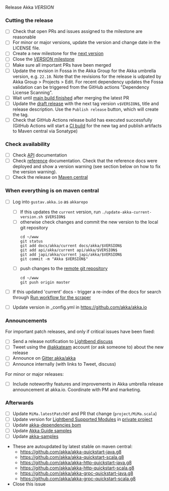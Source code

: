 Release Akka $VERSION$

<!--
# Release Train Issue Template for Akka

(Liberally copied and adopted from Scala itself https://github.com/scala/scala-dev/blob/b11cd2e4a4431de7867db6b39362bea8fa6650e7/notes/releases/template.md)

For every release, use the `scripts/create-release-issue.sh` to make a copy of this file named after the release, and expand the variables.

Variables to be expanded in this template:
- $VERSION$=???

Key links:
  - akka/akka milestone: https://github.com/akka/akka/milestone/?
-->

### Cutting the release

- [ ] Check that open PRs and issues assigned to the milestone are reasonable
- [ ] For minor or major versions, update the version and change date in the LICENSE file.
- [ ] Create a new milestone for the [next version](https://github.com/akka/akka/milestones)
- [ ] Close the [$VERSION$ milestone](https://github.com/akka/akka/milestones?direction=asc&sort=due_date)
- [ ] Make sure all important PRs have been merged
- [ ] Update the revision in Fossa in the Akka Group for the Akka umbrella version, e.g. `22.10`. Note that the revisions for the release is udpated by Akka Group > Projects > Edit. For recent dependency updates the Fossa validation can be triggered from the GitHub actions "Dependency License Scanning".
- [ ] Wait until [main build finished](https://github.com/akka/akka/actions) after merging the latest PR
- [ ] Update the [draft release](https://github.com/akka/akka/releases) with the next tag version `v$VERSION$`, title and release description. Use the `Publish release` button, which will create the tag.
- [ ] Check that GitHub Actions release build has executed successfully (GitHub Actions will start a [CI build](https://github.com/akka/akka/actions) for the new tag and publish artifacts to Maven central via Sonatype)

### Check availability

- [ ] Check [API](https://doc.akka.io/api/akka/$VERSION$/) documentation
- [ ] Check [reference](https://doc.akka.io/docs/akka/$VERSION$/) documentation. Check that the reference docs were deployed and show a version warning (see section below on how to fix the version warning).
- [ ] Check the release on [Maven central](https://repo1.maven.org/maven2/com/typesafe/akka/akka-actor_2.13/$VERSION$/)

### When everything is on maven central
  - [ ] Log into `gustav.akka.io` as `akkarepo` 
    - [ ] If this updates the `current` version, run `./update-akka-current-version.sh $VERSION$`
    - [ ] otherwise check changes and commit the new version to the local git repository
         ```
         cd ~/www
         git status
         git add docs/akka/current docs/akka/$VERSION$
         git add api/akka/current api/akka/$VERSION$
         git add japi/akka/current japi/akka/$VERSION$
         git commit -m "Akka $VERSION$"
         ```
    - [ ] push changes to the [remote git repository](https://github.com/akka/doc.akka.io)
         ```
         cd ~/www
         git push origin master
         ```
  - [ ] If this updated 'current' docs - trigger a re-index of the docs for search through [Run workflow for the scraper](https://github.com/akka/akka/actions/workflows/algolia-doc-site-scrape.yml)
  - [ ] Update version in _config.yml in https://github.com/akka/akka.io    
  

### Announcements

For important patch releases, and only if critical issues have been fixed:

- [ ] Send a release notification to [Lightbend discuss](https://discuss.akka.io)
- [ ] Tweet using the [@akkateam](https://twitter.com/akkateam/) account (or ask someone to) about the new release
- [ ] Announce on [Gitter akka/akka](https://gitter.im/akka/akka)
- [ ] Announce internally (with links to Tweet, discuss)

For minor or major releases:

- [ ] Include noteworthy features and improvements in Akka umbrella release announcement at akka.io. Coordinate with PM and marketing.

### Afterwards

- [ ] Update `MiMa.latestPatchOf` and PR that change (`project/MiMa.scala`)
- [ ] Update version for [Lightbend Supported Modules](https://developer.lightbend.com/docs/lightbend-platform/introduction/getting-help/build-dependencies.html) in [private project](https://github.com/lightbend/lightbend-technology-intro-doc/blob/master/docs/modules/getting-help/examples/build.sbt)
- [ ] Update [akka-dependencies bom](https://github.com/lightbend/akka-dependencies)
- [ ] Update [Akka Guide samples](https://github.com/akka/akka-platform-guide)
- [ ] Update [akka-samples](https://github.com/akka/akka-samples)
- These are autoupdated by latest stable on maven central:
  - https://github.com/akka/akka-quickstart-java.g8
  - https://github.com/akka/akka-quickstart-scala.g8
  - https://github.com/akka/akka-http-quickstart-java.g8
  - https://github.com/akka/akka-http-quickstart-scala.g8
  - https://github.com/akka/akka-grpc-quickstart-java.g8
  - https://github.com/akka/akka-grpc-quickstart-scala.g8
- Close this issue
